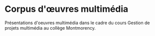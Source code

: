 # Corpus d'œuvres multimédia
Présentations d'oeuvres multimédia dans le cadre du cours Gestion de projets multimédia au collège Montmorency.
